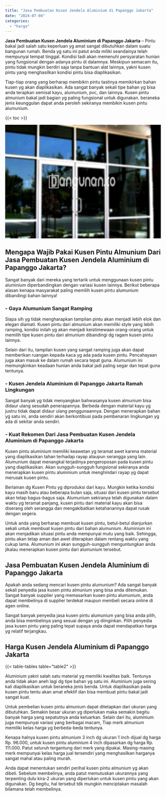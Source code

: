 ```yaml
---
title: "Jasa Pembuatan Kusen Jendela Aluminium di Papanggo Jakarta"
date: "2024-07-04"
categories: 
  - "harga"
---
```


**Jasa Pembuatan Kusen Jendela Aluminium di Papanggo Jakarta** – Pintu bakal jadi salah satu keperluan yg amat sangat dibutuhkan dalam suatu bangunan rumah. Benda yg satu ini patut anda miliki seandainya telah mempunyai tempat tinggal. Kondisi tadi akan memenuhi persyaratan hunian yang fungsional dengan adanya pintu di dalamnya. Meskipun semacam itu, pintu tidak mungkin berdiri saja tanpa bantuan alat lainnya, yakni kusen pintu yang menghasilkan kondisi pintu bisa diaplikasikan.

Tiap-tiap orang yang berharap membikin pintu tastinya memikirkan bahan kusen yg akan diaplikasikan. Ada sangat banyak sekali tipe bahan yg bisa anda terapkan semisal kayu, alumunium, pvc, dan lainnya. Kusen pintu almunium bakal jadi bagian yg paling fungsional untuk digunakan. beraneka jenis keunggulan dapat anda peroleh sekiranya membikin kusen pintu alumunium.

{{< toc >}}

![Jasa Pembuatan Kusen Jendela Aluminium di Papanggo Jakarta](/images/harga-kusen-jendela-alumunium-15.png)

## Mengapa Wajib Pakai Kusen Pintu Almunium Dari Jasa Pembuatan Kusen Jendela Aluminium di Papanggo Jakarta?

Sangat banyak dari mereka yang tertarik untuk menggunaan kusen pintu aluminium diperbandingkan dengan variasi kusen lainnya. Berikut beberapa alasan kenapa masyarakat paling memilih kusen pintu alumunium dibandingi bahan lainnya!

### \- Gaya Alumunium Sangat Ramping

Siapa sih yg tidak mengharapkan tampilan pintu akan menjadi lebih elok dan elegan diamati. Kusen pintu dari almunium akan memiliki style yang lebih ramping, kondisi inilah yg akan menjadi keistimewaan orang-orang untuk memilih tipe kusen pintu dari almunium dibandingi dg ragam kusen pintu lainnya.

Selain dari itu, tampilan kusen yang sangat ramping juga akan dapat memberikan ruangan kepada kaca yg ada pada kusen pintu. Pencahayaan juga akan masuk ke dalam rumah secara tepat guna. Alumunium ini memungkinkan keadaan hunian anda bakal jadi paling segar dan tepat guna tentunya.

### \- Kusen Jendela Aluminium di Papanggo Jakarta Ramah Lingkungan

Sangat banyak yg tidak menyangkan bahwasanya kusen almunium bisa didaur ulang sesudah penerapannya. Berbeda dengan material kayu yg justru tidak dapat didaur ulang penggunaannya. Dengan menerapkan bahan yg satu ini, anda sendiri akan berkontibusi pada pembenaran lingkungan yg ada di sekitar anda sendiri.

### \- Kuat Rekomen Dari Jasa Pembuatan Kusen Jendela Aluminium di Papanggo Jakarta

Kusen pintu aluminium memiliki keawetan yg teramat awet karena material yang diaplikasikan tahan terhadap rayap ataupun serangga yang lain. Alumunium dapat menangkal terjadinya pengeroposan pada kusen pintu yang diaplikasikan. Akan sungguh-sungguh fungsional sekiranya anda menerapkan kusen pintu aluminium untuk menghindari rayap yg dapat merusak kusen pintu.

Berlainan dg Kusen Pintu yg diproduksi dari kayu. Mungkin ketika kondisi kayu masih baru atau beberapa bulan saja, situasi dari kusen pintu tersebut akan tetap bagus-bagus saja. Alumunium sekiranya telah digunakan dalam waktu yg teramat panjang, kusen pintu dari material kayu akan bisa diserang oleh serangga dan mengakibatkan ketahanannya dapat rusak dengan segera.

Untuk anda yang berharap membuat kusen pintu, betul-betul dianjurkan sekali untuk membuat kusen pintu dari bahan alumunium. Aluminium ini akan menjadikan situasi pintu anda mempunyai mutu yang baik. Sehingga, pintu akan tetap aman dan awet diterapkan dalam rentang waktu yang cukup lama. Alumunium ini akan sungguh-sungguh menguntungkan anda jikalau menerapkan kusen pintu dari alumunium tersebut.

## Jasa Pembuatan Kusen Jendela Aluminium di Papanggo Jakarta

Apakah anda sedang mencari kusen pintu alumunium? Ada sangat banyak sekali penyedia jasa kusen pintu almunium yang bisa anda ditemukan. Sangat banyak supplier yang memasarkan kusen pintu alumunium, anda dapat membelinya di supplier terdekat maupun membeli secara online di agen online.

Sangat banyak penyedia jasa kusen pintu alumunium yang bisa anda pilih, anda bisa membelinya yang sesuai dengan yg diinginkan. Pilih penyedia jasa kusen pintu yang paling tepat supaya anda dapat mendapatkan harga yg relatif terjangkau.

## Harga Kusen Jendela Aluminium di Papanggo Jakarta

{{< table-tables table="table2" >}}

Aluminium yakni salah satu material yg memiliki kwalitas baik. Tentunya anda tidak akan aneh lagi dg tipe bahan yg satu ini. Aluminium juga sering kali diaplikasikan untuk beraneka jenis benda. Untuk diaplikasikan pada kusen pintu tentu akan amat efektif dan bisa membuat pintu bakal jadi sangat kuat.

Untuk pembelian kusen pintu almunium dapat ditetapkan dari ukuran yang dibutuhkan. Semakin besar ukuran yg diperlukan maka semakin begitu banyak harga yang sepatutnya anda keluarkan. Selain dari itu, aluminium juga mempunyai variasi yang berbagai macam, Tiap merk almunium memiliki kelas harga yg berbeda-beda tentunya.

Kenapa halnya kusen pintu almunium 3 inch dg ukuran 1 inch dijual dg harga Rp. 96.000, untuk kusen pintu aluminium 4 inch dipasarkan dg harga Rp. 111.000. Patut seluruh tergantung dari merk yang dipakai. Masing-masing merk mempunyai kelas harga jual tersendiri yang menghasilkan harganya sangat mahal atau paling murah.

Anda dapat menentukan sendiri perihal kusen pintu almunium yg akan dibeli. Sebelum membelinya, anda patut memutuskan ukurannya yang terpenting dulu kira-2 ukuran yang diperlukan untuk kusen pintu yang akan digunakan. Dg begitu, hal tersebut tdk mungkin menciptakan masalah bilamana telah membelinya.
